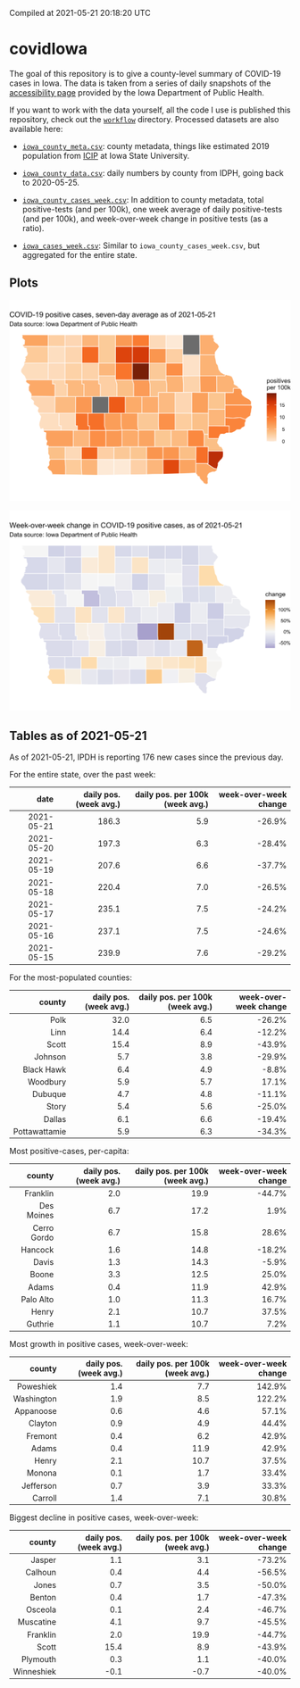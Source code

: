Compiled at 2021-05-21 20:18:20 UTC

<!-- README.md is generated from README.Rmd. Please edit that file -->

# covidIowa

<!-- badges: start -->

<!-- badges: end -->

The goal of this repository is to give a county-level summary of
COVID-19 cases in Iowa. The data is taken from a series of daily
snapshots of the [accessibility
page](https://coronavirus.iowa.gov/pages/access) provided by the Iowa
Department of Public Health.

If you want to work with the data yourself, all the code I use is
published this repository, check out the [`workflow`](workflow)
directory. Processed datasets are also available here:

  - [`iowa_county_meta.csv`](https://raw.githubusercontent.com/ijlyttle/covidIowa/master/workflow/data/99-publish/iowa_county_meta.csv):
    county metadata, things like estimated 2019 population from
    [ICIP](https://www.icip.iastate.edu/tables/population/counties-estimates)
    at Iowa State University.

  - [`iowa_county_data.csv`](https://raw.githubusercontent.com/ijlyttle/covidIowa/master/workflow/data/99-publish/iowa_county_data.csv):
    daily numbers by county from IDPH, going back to 2020-05-25.

  - [`iowa_county_cases_week.csv`](https://raw.githubusercontent.com/ijlyttle/covidIowa/master/workflow/data/99-publish/iowa_county_data.csv):
    In addition to county metadata, total positive-tests (and per 100k),
    one week average of daily positive-tests (and per 100k), and
    week-over-week change in positive tests (as a ratio).

  - [`iowa_cases_week.csv`](https://raw.githubusercontent.com/ijlyttle/covidIowa/master/workflow/data/99-publish/iowa_cases_week.csv):
    Similar to `iowa_county_cases_week.csv`, but aggregated for the
    entire state.

## Plots

![](workflow/data/99-publish/iowa_cases.png)

![](workflow/data/99-publish/iowa_change.png)

## Tables as of 2021-05-21

As of 2021-05-21, IPDH is reporting 176 new cases since the previous
day.

For the entire state, over the past week:

|       date | daily pos. (week avg.) | daily pos. per 100k (week avg.) | week-over-week change |
| ---------: | ---------------------: | ------------------------------: | --------------------: |
| 2021-05-21 |                  186.3 |                             5.9 |               \-26.9% |
| 2021-05-20 |                  197.3 |                             6.3 |               \-28.4% |
| 2021-05-19 |                  207.6 |                             6.6 |               \-37.7% |
| 2021-05-18 |                  220.4 |                             7.0 |               \-26.5% |
| 2021-05-17 |                  235.1 |                             7.5 |               \-24.2% |
| 2021-05-16 |                  237.1 |                             7.5 |               \-24.6% |
| 2021-05-15 |                  239.9 |                             7.6 |               \-29.2% |

For the most-populated counties:

|        county | daily pos. (week avg.) | daily pos. per 100k (week avg.) | week-over-week change |
| ------------: | ---------------------: | ------------------------------: | --------------------: |
|          Polk |                   32.0 |                             6.5 |               \-26.2% |
|          Linn |                   14.4 |                             6.4 |               \-12.2% |
|         Scott |                   15.4 |                             8.9 |               \-43.9% |
|       Johnson |                    5.7 |                             3.8 |               \-29.9% |
|    Black Hawk |                    6.4 |                             4.9 |                \-8.8% |
|      Woodbury |                    5.9 |                             5.7 |                 17.1% |
|       Dubuque |                    4.7 |                             4.8 |               \-11.1% |
|         Story |                    5.4 |                             5.6 |               \-25.0% |
|        Dallas |                    6.1 |                             6.6 |               \-19.4% |
| Pottawattamie |                    5.9 |                             6.3 |               \-34.3% |

Most positive-cases, per-capita:

|      county | daily pos. (week avg.) | daily pos. per 100k (week avg.) | week-over-week change |
| ----------: | ---------------------: | ------------------------------: | --------------------: |
|    Franklin |                    2.0 |                            19.9 |               \-44.7% |
|  Des Moines |                    6.7 |                            17.2 |                  1.9% |
| Cerro Gordo |                    6.7 |                            15.8 |                 28.6% |
|     Hancock |                    1.6 |                            14.8 |               \-18.2% |
|       Davis |                    1.3 |                            14.3 |                \-5.9% |
|       Boone |                    3.3 |                            12.5 |                 25.0% |
|       Adams |                    0.4 |                            11.9 |                 42.9% |
|   Palo Alto |                    1.0 |                            11.3 |                 16.7% |
|       Henry |                    2.1 |                            10.7 |                 37.5% |
|     Guthrie |                    1.1 |                            10.7 |                  7.2% |

Most growth in positive cases, week-over-week:

|     county | daily pos. (week avg.) | daily pos. per 100k (week avg.) | week-over-week change |
| ---------: | ---------------------: | ------------------------------: | --------------------: |
|  Poweshiek |                    1.4 |                             7.7 |                142.9% |
| Washington |                    1.9 |                             8.5 |                122.2% |
|  Appanoose |                    0.6 |                             4.6 |                 57.1% |
|    Clayton |                    0.9 |                             4.9 |                 44.4% |
|    Fremont |                    0.4 |                             6.2 |                 42.9% |
|      Adams |                    0.4 |                            11.9 |                 42.9% |
|      Henry |                    2.1 |                            10.7 |                 37.5% |
|     Monona |                    0.1 |                             1.7 |                 33.4% |
|  Jefferson |                    0.7 |                             3.9 |                 33.3% |
|    Carroll |                    1.4 |                             7.1 |                 30.8% |

Biggest decline in positive cases, week-over-week:

|     county | daily pos. (week avg.) | daily pos. per 100k (week avg.) | week-over-week change |
| ---------: | ---------------------: | ------------------------------: | --------------------: |
|     Jasper |                    1.1 |                             3.1 |               \-73.2% |
|    Calhoun |                    0.4 |                             4.4 |               \-56.5% |
|      Jones |                    0.7 |                             3.5 |               \-50.0% |
|     Benton |                    0.4 |                             1.7 |               \-47.3% |
|    Osceola |                    0.1 |                             2.4 |               \-46.7% |
|  Muscatine |                    4.1 |                             9.7 |               \-45.5% |
|   Franklin |                    2.0 |                            19.9 |               \-44.7% |
|      Scott |                   15.4 |                             8.9 |               \-43.9% |
|   Plymouth |                    0.3 |                             1.1 |               \-40.0% |
| Winneshiek |                  \-0.1 |                           \-0.7 |               \-40.0% |
